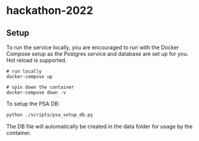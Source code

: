 # hackathon-2022

## Setup

To run the service locally, you are encouraged to run with the Docker Compose setup as the Postgres service and database are set up for you. Hot reload is supported.

```
# run locally
docker-compose up

# spin down the container
docker-compose down -v
```


To setup the PSA DB:

```bash
python ./scripts/psa_setup_db.py
```

The DB file will automatically be created in the data folder for usage by the container.
